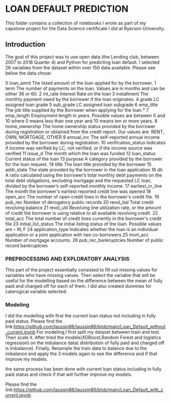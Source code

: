 # LOAN DEFAULT PREDICTION

This folder contains a collection of  notebooks I wrote as part of my capstone project 
for the Data Science certificate I did at Ryerson University.

## Introduction

The goal of this project was to use open data (the Lending club, between 2007 to 2018 Quarter 4) and Python  for predicting loan default.
I selected 26 variables from the dataset within over 150 data available. Please see below the data chose:

0	loan_amnt	The listed amount of the loan applied for by the borrower. 
1	term	The number of payments on the loan. Values are in months and can be either 36 or 60.
2	int_rate	Interest Rate on the loan
3	installment	The monthly payment owed by the borrower if the loan originates.
4	grade	LC assigned loan grade
5	sub_grade	LC assigned loan subgrade
6	emp_title	The job title supplied by the Borrower when applying for the loan.*
7	emp_length	Employment length in years. Possible values are between 0 and 10 where 0 means less than one year and 10 means ten or more years.
8	home_ownership	The home ownership status provided by the borrower during registration or obtained from the credit report. Our values are: RENT, OWN, MORTGAGE, OTHER
9	annual_inc	The self-reported annual income provided by the borrower during registration.
10	verification_status	Indicates if income was verified by LC, not verified, or if the income source was verified
11	issue_d	The month which the loan was funded
12	loan_status	Current status of the loan
13	purpose	A category provided by the borrower for the loan request.
14	title	The loan title provided by the borrower
15	addr_state	The state provided by the borrower in the loan application
16	dti	A ratio calculated using the borrower’s total monthly debt payments on the total debt obligations, excluding mortgage and the requested LC loan, divided by the borrower’s self-reported monthly income.
17	earliest_cr_line	The month the borrower's earliest reported credit line was opened
18	open_acc	The number of open credit lines in the borrower's credit file.
19	pub_rec	Number of derogatory public records
20	revol_bal	Total credit revolving balance
21	revol_util	Revolving line utilization rate, or the amount of credit the borrower is using relative to all available revolving credit.
22	total_acc	The total number of credit lines currently in the borrower's credit file
23	initial_list_status	The initial listing status of the loan. Possible values are – W, F
24	application_type	Indicates whether the loan is an individual application or a joint application with two co-borrowers
25	mort_acc	Number of mortgage accounts.
26	pub_rec_bankruptcies	Number of public record bankruptcies


### PREPROCESSING AND EXPLORATORY ANALYSIS

This part of the project essentially consisted to fill out missing values for variables who have missing values. 
Then select the variable that will be useful for the modelling based on the difference between the mean of fully paid and charged off for each of them.
I did also created dummies for caterogical variable selected.



### Modeling

I did the modelling with first the current loan status not including in fully paid status.
Please find the link:https://github.com/laussin86/laussin86/blob/main/Loan_Default_without_current.ipynb
For modeling,I first split my dataset between train and test.
Then scale it. After tried the models(XGBoost,Random Forest and logistics regression) on the imbalance data( distribution of fully paid and charged off is imbalance).
Finally, Resample the train data to balance due to the imbalance and apply the 3 models again to see the difference and if that improve my models.

the same process has been done with current loan status including in fully paid status and check if that will further improve my models.

Please find the link:https://github.com/laussin86/laussin86/blob/main/Loan_Default_with_current.ipynb

